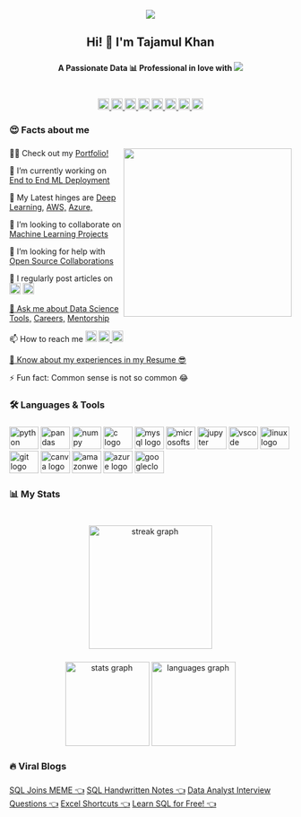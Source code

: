 <br clear="both">

<div align="center">
  <img src="https://profile-counter.glitch.me/tajamulk2/count.svg?"  />
</div>

###

<h2 align="center">Hi! 👋 I'm Tajamul Khan</h2>

###

<h4 align="center">A Passionate Data 📊 Professional in love with <img src="https://camo.githubusercontent.com/db3b61f607202fec45d5a1591c42ef8bd2a9d9bc721a8c1990fb4f107c01b3af/68747470733a2f2f6261646765732e66726170736f66742e636f6d2f6f732f76332f6f70656e2d736f757263652e7376673f763d313033"  />
  </a></h4>

###

<br clear="both">

<div align="center">
    <a href="https://www.linkedin.com/in/tajamulk2/" target="_blank">
    <img src="https://img.shields.io/static/v1?message=LinkedIn&logo=linkedin&label=&color=0077B5&logoColor=white&labelColor=&style=plastic" height="20" alt="linkedin logo"  />
  </a>
  <a href="https://wa.me/7006542939" target="_blank">
    <img src="https://img.shields.io/static/v1?message=Whatsapp&logo=whatsapp&label=&color=25D366&logoColor=white&labelColor=&style=plastic" height="20" alt="whatsapp logo"  />
  </a>
  <a href="https://www.facebook.com/tajamulk2" target="_blank">
    <img src="https://img.shields.io/static/v1?message=Facebook&logo=facebook&label=&color=1877F2&logoColor=white&labelColor=&style=plastic" height="20" alt="facebook logo"  />
  </a>
  <a href="https://medium.com/@tajamulk2" target="_blank">
    <img src="https://img.shields.io/static/v1?message=Medium&logo=medium&label=&color=12100E&logoColor=white&labelColor=&style=plastic" height="20" alt="medium logo"  />
  </a>
  <a href="https://stackoverflow.com/users/21717139/tajamul-khan" target="_blank">
    <img src="https://img.shields.io/static/v1?message=Stackoverflow&logo=stackoverflow&label=&color=FE7A16&logoColor=white&labelColor=&style=plastic" height="20" alt="stackoverflow logo"  />
  </a>
  <a href="https://www.hackerrank.com/tajamulk?hr_r=1" target="_blank">
    <img src="https://img.shields.io/static/v1?message=HackerRank&logo=hackerrank&label=&color=2EC866&logoColor=white&labelColor=&style=plastic" height="20" alt="hackerrank logo"  />
  </a>
  <a href="https://mail.google.com/mail/u/0/tajamulk" target="_blank">
    <img src="https://img.shields.io/static/v1?message=Gmail&logo=gmail&label=&color=D14836&logoColor=white&labelColor=&style=plastic" height="20" alt="gmail logo"  />
  </a>
  <a href="https://www.kaggle.com/tajamulkhan" target="_blank">
    <img src="https://img.shields.io/static/v1?message=k Kaggle&logo=%F0%9F%93%8A&label=&color=1877F2&logoColor=white&labelColor=&style=plastic%22%22height=%2220%22%20alt=%22port%20logo%22" height="20" alt="gmail logo"  />
  </a>
</div>

###

<h3 align="left">😍 Facts about me</h3>

###

<img align="right" height="300" src="https://media0.giphy.com/media/qgQUggAC3Pfv687qPC/giphy.gif"  />

###

👨‍💻 Check out my [Portfolio!](https://tajamul.dev.voyage/)

🔭 I’m currently working on [End to End ML Deployment](https://github.com/tajamulk2/mlproject)

🌱 My Latest hinges are [Deep Learning,](https://udemy.com/course/machinelearning/learn/lecture/34759790#overview) [AWS,](https://aws.amazon.com/free/?trk=14a4002d-4936-4343-8211-b5a150ca592b&sc_channel=ps&ef_id=Cj0KCQjw98ujBhCgARIsAD7QeAhd8QzRxW9d_TM5Qowpyf-LMLct1Zyq4GeFUjb80zd4OOlYk82RBHYaAh_0EALw_wcB:G:s&s_kwcid=AL!4422!3!453325184782!e!!g!!aws!10712784856!111477279771&all-free-tier.sort-by=item.additionalFields.SortRank&all-free-tier.sort-order=asc&awsf.Free%20Tier%20Types=*all&awsf.Free%20Tier%20Categories=*all) [Azure,](https://azure.microsoft.com/en-in)

👯 I’m looking to collaborate on [Machine Learning Projects](https://github.com/tajamulk2)

🤝 I’m looking for help with [Open Source Collaborations](https://github.com/tajamulk2)

📝 I regularly post articles on </a>
    <img src="https://img.shields.io/static/v1?message=LinkedIn&logo=linkedin&label=&color=0077B5&logoColor=white&labelColor=&style=plastic" height="20" alt="linkedin logo"  />
  </a> <a href="https://medium.com/@tajamulk2" target="_blank">
    <img src="https://img.shields.io/static/v1?message=Medium&logo=medium&label=&color=12100E&logoColor=white&labelColor=&style=plastic" height="20" alt="medium logo"  />
  
💬 Ask me about [Data Science Tools,](https://www.linkedin.com/in/tajamulk2/) [Careers,](https://www.linkedin.com/in/tajamulk2/) [Mentorship](https://www.linkedin.com/in/tajamulk2/)

📫 How to reach me </a>
    <img src="https://img.shields.io/static/v1?message=LinkedIn&logo=linkedin&label=&color=0077B5&logoColor=white&labelColor=&style=plastic" height="20" alt="linkedin logo"  />
  </a> </a>
  <a href="https://wa.me/7006542939" target="_blank">
    <img src="https://img.shields.io/static/v1?message=Whatsapp&logo=whatsapp&label=&color=25D366&logoColor=white&labelColor=&style=plastic" height="20" alt="whatsapp logo"  />
  </a> <a href="https://mail.google.com/mail/u/0/tajamulk" target="_blank">
    <img src="https://img.shields.io/static/v1?message=Gmail&logo=gmail&label=&color=D14836&logoColor=white&labelColor=&style=plastic" height="20" alt="gmail logo"  />

📄 Know about my experiences in my [Resume 😎](https://drive.google.com/file/d/1yOn8EOH5pCIu4QrnuAmOUmSpz8ETSe56/view)
  
⚡ Fun fact: Common sense is not so common 😂


###

<h3 align="left">🛠 Languages & Tools</h3>

###

<div align="left">
  <img src="https://cdn.jsdelivr.net/gh/devicons/devicon/icons/python/python-original.svg" height="40" width="52" alt="python logo"  />
  <img src="https://cdn.jsdelivr.net/gh/devicons/devicon/icons/pandas/pandas-original.svg" height="40" width="52" alt="pandas logo"  />
  <img src="https://cdn.jsdelivr.net/gh/devicons/devicon/icons/numpy/numpy-original.svg" height="40" width="52" alt="numpy logo"  />
  <img src="https://cdn.jsdelivr.net/gh/devicons/devicon/icons/c/c-original.svg" height="40" width="52" alt="c logo"  />
  <img src="https://cdn.jsdelivr.net/gh/devicons/devicon/icons/mysql/mysql-original.svg" height="40" width="52" alt="mysql logo"  />
  <img src="https://cdn.jsdelivr.net/gh/devicons/devicon/icons/microsoftsqlserver/microsoftsqlserver-plain.svg" height="40" width="52" alt="microsoftsqlserver logo"  />
  <img src="https://cdn.jsdelivr.net/gh/devicons/devicon/icons/jupyter/jupyter-original.svg" height="40" width="52" alt="jupyter logo"  />
  <img src="https://cdn.jsdelivr.net/gh/devicons/devicon/icons/vscode/vscode-original.svg" height="40" width="52" alt="vscode logo"  />
  <img src="https://cdn.jsdelivr.net/gh/devicons/devicon/icons/linux/linux-original.svg" height="40" width="52" alt="linux logo"  />
  <img src="https://cdn.jsdelivr.net/gh/devicons/devicon/icons/git/git-original.svg" height="40" width="52" alt="git logo"  />
  <img src="https://cdn.jsdelivr.net/gh/devicons/devicon/icons/canva/canva-original.svg" height="40" width="52" alt="canva logo"  />
  <img src="https://cdn.jsdelivr.net/gh/devicons/devicon/icons/amazonwebservices/amazonwebservices-original.svg" height="40" width="52" alt="amazonwebservices logo"  />
  <img src="https://cdn.jsdelivr.net/gh/devicons/devicon/icons/azure/azure-original.svg" height="40" width="52" alt="azure logo"  />
  <img src="https://cdn.jsdelivr.net/gh/devicons/devicon/icons/googlecloud/googlecloud-original.svg" height="40" width="52" alt="googlecloud logo"  />
</div>

###

<h3 align="left">📊   My Stats</h3>

###

<br clear="both">

<div align="center">
  <img src="https://streak-stats.demolab.com?user=tajamulk2&locale=en&mode=daily&theme=github_dark&hide_border=true&border_radius=5&order=3" height="220" alt="streak graph"  />
</div>

###

<div align="center">
  <img src="https://github-readme-stats.vercel.app/api?username=tajamulk2&hide_title=true&hide_rank=false&show_icons=true&include_all_commits=true&count_private=true&disable_animations=false&theme=github_dark&locale=en&hide_border=true&order=1" height="150" alt="stats graph"  />
  <img src="https://github-readme-stats.vercel.app/api/top-langs?username=tajamulk2&locale=en&hide_title=true&disable_animations=false&layout=compact&card_width=320&langs_count=5&theme=github_dark&hide_border=true&order=2" height="150" alt="languages graph"  />
</div>

###

###

###
<h3 align="left">🔥   Viral Blogs</h3>
  
###

[SQL Joins MEME 👈](https://www.linkedin.com/posts/tajamulk2_sql-join-is-the-most-repeated-question-in-activity-7063444357529403392-J2xU?utm_source=share&utm_medium=member_desktop)
[SQL Handwritten Notes 👈](https://www.linkedin.com/posts/tajamulk2_sql-for-interview-activity-7060259004849008640-UFOB?utm_source=share&utm_medium=member_desktop)
[Data Analyst Interview Questions 👈](https://www.linkedin.com/posts/tajamulk2_top-50-interview-questions-activity-7059913488512544768-X-ar?utm_source=share&utm_medium=member_desktop)
[Excel Shortcuts 👈](https://www.linkedin.com/posts/tajamulk2_excel-shortcuts-activity-7060772728185786368-MrY8?utm_source=share&utm_medium=member_desktop)
[Learn SQL for Free! 👈](https://medium.com/@tajamulk2/want-to-learn-sql-for-free-8e583d8e8496)
  
###


